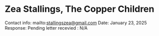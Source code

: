 # Zea Stallings,  The Copper Children

Contact info: mailto:stallingszea@gmail.com 
Date: January 23, 2025
Response: Pending
letter recevied : N/A